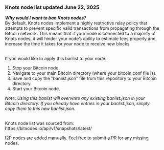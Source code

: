 ### Knots node list updated June 22, 2025
<i></u><b>Why would I want to ban Knots nodes?</b></i>
<br>
By default, Knots nodes implement a highly restrictive relay policy that attempts to prevent specific valid transactions from propagating through the Bitcoin network. This means that if your node is connected to a majority of Knots nodes, it will hinder your node’s ability to estimate fees properly and increase the time it takes for your node to receive new blocks
<br><br>

If you would like to apply this banlist to your node:
1. Stop your Bitcoin node.
2. Navigate to your main Bitcoin directory (where your bitcoin.conf file is).
3. Save and copy the "banlist.json" file from this repository to your Bitcoin directory.
4. Start your Bitcoin node.

<i>Note: Using this banlist will overwrite any existing banlist.json in your Bitcoin directory. If you already have entries in your banlist.json, simply copy them to this new banlist.json.</i>



<br>
Knots node list was sourced from: https://bitnodes.io/api/v1/snapshots/latest/

I2P nodes are added manually. Feel free to submit a PR for any missing nodes.

